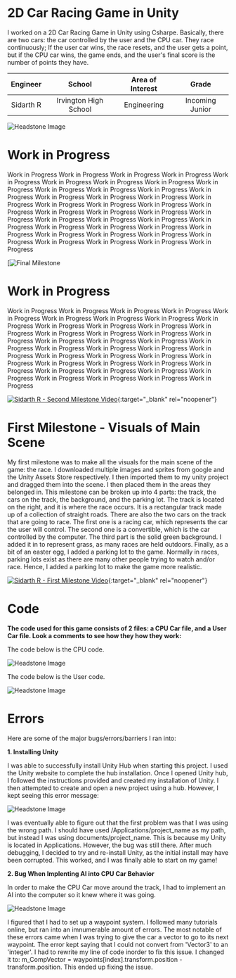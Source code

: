 ﻿# 2D Car Racing Game in Unity
I worked on a 2D Car Racing Game in Unity using Csharpe. Basically, there are two cars: the car controlled by the user and the CPU car. They race continuously; If the user car wins, the race resets, and the user gets a point, but if the CPU car wins, the game ends, and the user's final score is the number of points they have.

| **Engineer** | **School** | **Area of Interest** | **Grade** |
|:--:|:--:|:--:|:--:|
| Sidarth R | Irvington High School | Engineering | Incoming Junior

![Headstone Image](unity.jpeg)
  
# Work in Progress
Work in Progress Work in Progress Work in Progress Work in Progress Work in Progress Work in Progress Work in Progress Work in Progress Work in Progress Work in Progress Work in Progress Work in Progress Work in Progress Work in Progress Work in Progress Work in Progress Work in Progress Work in Progress Work in Progress Work in Progress Work in Progress Work in Progress Work in Progress Work in Progress Work in Progress Work in Progress Work in Progress Work in Progress Work in Progress Work in Progress Work in Progress Work in Progress Work in Progress Work in Progress Work in Progress Work in Progress Work in Progress Work in Progress Work in Progress Work in Progress Work in Progress 

[![Final Milestone](wip.jpeg)

# Work in Progress
Work in Progress Work in Progress Work in Progress Work in Progress Work in Progress Work in Progress Work in Progress Work in Progress Work in Progress Work in Progress Work in Progress Work in Progress Work in Progress Work in Progress Work in Progress Work in Progress Work in Progress Work in Progress Work in Progress Work in Progress Work in Progress Work in Progress Work in Progress Work in Progress Work in Progress Work in Progress Work in Progress Work in Progress Work in Progress Work in Progress Work in Progress Work in Progress Work in Progress Work in Progress Work in Progress Work in Progress Work in Progress Work in Progress Work in Progress Work in Progress Work in Progress 

[![Sidarth R - Second Milestone Video](https://res.cloudinary.com/marcomontalbano/image/upload/v1624029506/video_to_markdown/images/youtube--Z1HSOnt46i0-c05b58ac6eb4c4700831b2b3070cd403.jpg)](https://www.youtube.com/watch?v=Z1HSOnt46i0 "Sidarth R - First Milestone Video"){:target="_blank" rel="noopener"}
# First Milestone - Visuals of Main Scene
  
My first milestone was to make all the visuals for the main scene of the game: the race. I downloaded multiple images and sprites from google and the Unity Assets Store respectively. I then imported them to my unity project and dragged them into the scene. I then placed them in the areas they belonged in. This milestone can be broken up into 4 parts: the track, the cars on the track, the background, and the parking lot. The track is located on the right, and it is where the race occurs. It is a rectangular track made up of a collection of straight roads. There are also the two cars on the track that are going to race. The first one is a racing car, which represents the car the user will control. The second one is a convertible, which is the car controlled by the computer. The third part is the solid green background. I added it in to represent grass, as many races are held outdoors. Finally, as a bit of an easter egg, I added a parking lot to the game. Normally in races, parking lots exist as there are many other people trying to watch and/or race. Hence, I added a parking lot to make the game more realistic.   

[![Sidarth R - First Milestone Video](https://res.cloudinary.com/marcomontalbano/image/upload/v1624029506/video_to_markdown/images/youtube--Z1HSOnt46i0-c05b58ac6eb4c4700831b2b3070cd403.jpg)](https://www.youtube.com/watch?v=Z1HSOnt46i0 "Sidarth R - First Milestone Video"){:target="_blank" rel="noopener"}

# Code

**The code used for this game consists of 2 files: a CPU Car file, and a User Car file. Look a comments to see how they how they work:**

The code below is the CPU code.

![Headstone Image](code.png)

The code below is the User code.

![Headstone Image](code1.png)

# Errors

Here are some of the major bugs/errors/barriers I ran into:

**1. Installing Unity**

I was able to successfully install Unity Hub when starting this project. I used the Unity website to complete the hub installation. Once I opened Unity hub, I followed the instructions provided and created my installation of Unity. I then attempted to create and open a new project using a hub. However, I kept seeing this error message:

![Headstone Image](error.png)

I was eventually able to figure out that the first problem was that I was using the wrong path. I should have used /Applications/project_name as my path, but instead I was using documents/project_name. This is because my Unity is located in Applications. However, the bug was still there. After much debugging, I decided to try and re-install Unity, as the initial install may have been corrupted. This worked, and I was finally able to start on my game!

**2. Bug When Implenting AI into CPU Car Behavior**

In order to make the CPU Car move around the track, I had to implement an AI into the computer so it knew where it was going.

![Headstone Image](error1.png)

I figured that I had to set up a waypoint system. I followed many tutorials online, but ran into an imnumerable amount of errors. The most notable of these errors came when I was trying to give the car a vector to go to its next waypoint. The error kept saying that I could not convert from 'Vector3' to an 'integer'. I had to rewrite my line of code inorder to fix this issue. I changed it to: m_CompVector = waypoints[index].transform.position - transform.position. This ended up fixing the issue. 


 







